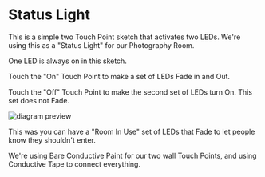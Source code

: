 # Status Light

This is a simple two Touch Point sketch that activates two LEDs.  We're using this as a "Status Light" for our Photography Room.

One LED is always on in this sketch.  

Touch the "On" Touch Point to make a set of LEDs Fade in and Out.

Touch the "Off" Touch Point to make the second set of LEDs turn On.  This set does not Fade.

![diagram preview](https://raw.githubusercontent.com/BrownDogGadgets/CrazyCircuits/master/Projects/Status%20Light/diagrampreview.png)

This was you can have a "Room In Use" set of LEDs that Fade to let people know they shouldn't enter.  

We're using Bare Conductive Paint for our two wall Touch Points, and using Conductive Tape to connect everything.
